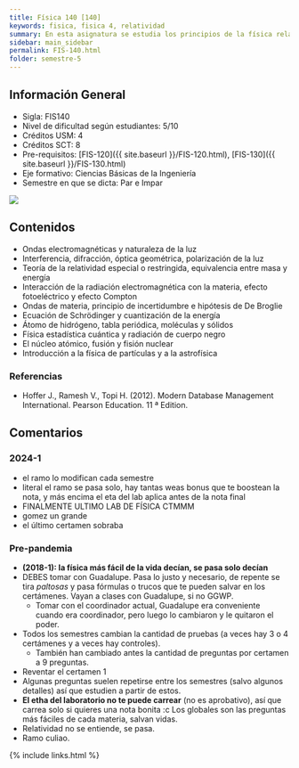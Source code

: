 ```yaml
---
title: Física 140 [140]
keywords: fisica, fisica 4, relatividad
summary: En esta asignatura se estudia los principios de la física relacionados con la propagación de ondas electromagnéticas, la teoría de la relatividad especial o restringida, la física estadística y la física cuántica, a nivel básico con aplicaciones relevantes a la ingeniería. El estudiante profundiza las habilidades de aplicar las leyes físicas, resolver problemas y realizar experimentos a este nivel.
sidebar: main_sidebar
permalink: FIS-140.html
folder: semestre-5
---
```


## Información General

- Sigla: FIS140
- Nivel de dificultad según estudiantes: 5/10
- Créditos USM: 4
- Créditos SCT: 8
- Pre-requisitos: [FIS-120]({{ site.baseurl }}/FIS-120.html), [FIS-130]({{ site.baseurl }}/FIS-130.html)
- Eje formativo: Ciencias Básicas de la Ingeniería
- Semestre en que se dicta: Par e Impar

<img id="right-img" src="{{ site.baseurl }}/images/semestre-5/fis140.jpg">

## Contenidos

- Ondas electromagnéticas y naturaleza de la luz
- Interferencia, difracción, óptica geométrica, polarización de la luz
- Teoría de la relatividad especial o restringida, equivalencia entre masa y energía
- Interacción de la radiación electromagnética con la materia, efecto fotoeléctrico y efecto Compton
- Ondas de materia, principio de incertidumbre e hipótesis de De Broglie
- Ecuación de Schrödinger y cuantización de la energía
- Átomo de hidrógeno, tabla periódica, moléculas y sólidos
- Física estadística cuántica y radiación de cuerpo negro
- El núcleo atómico, fusión y fisión nuclear
- Introducción a la física de partículas y a la astrofísica

### Referencias

- Hoffer J., Ramesh V., Topi H. (2012). Modern Database Management International. Pearson Education. 11 ª Edition.

## Comentarios

### 2024-1

- el ramo lo modifican cada semestre
- literal el ramo se pasa solo, hay tantas weas bonus que te boostean la nota, y más encima el eta del lab aplica antes de la nota final
- FINALMENTE ULTIMO LAB DE FÍSICA CTMMM
- gomez un grande
- el último certamen sobraba

### Pre-pandemia

- **(2018-1): la física más fácil de la vida decían, se pasa solo decían**
- DEBES tomar con Guadalupe. Pasa lo justo y necesario, de repente se tira _paltosas_ y pasa fórmulas o trucos que te pueden salvar en los certámenes. Vayan a clases con Guadalupe, si no GGWP.
  - Tomar con el coordinador actual, Guadalupe era conveniente cuando era coordinador, pero luego lo cambiaron y le quitaron el poder.
- Todos los semestres cambian la cantidad de pruebas (a veces hay 3 o 4 certámenes y a veces hay controles).
  - También han cambiado antes la cantidad de preguntas por certamen a 9 preguntas.
- Reventar el certamen 1
- Algunas preguntas suelen repetirse entre los semestres (salvo algunos detalles) así que estudien a partir de estos.
- **El etha del laboratorio no te puede carrear** (no es aprobativo), así que carrea solo si quieres una nota bonita :c Los globales son las preguntas más fáciles de cada materia, salvan vidas.
- Relatividad no se entiende, se pasa.
- Ramo culiao.

{% include links.html %}
